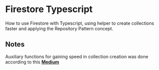 # Firestore Typescript

How to use Firestore with Typescript, using helper to create collections faster and applying the Repository Pattern concept.

## Notes

Auxiliary functions for gaining speed in collection creation was done according to this **[Medium](https://medium.com/swlh/using-firestore-with-typescript-65bd2a602945)**